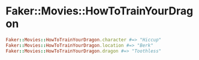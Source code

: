 # Faker::Movies::HowToTrainYourDragon

```ruby
Faker::Movies::HowToTrainYourDragon.character #=> "Hiccup"
Faker::Movies::HowToTrainYourDragon.location #=> "Berk"
Faker::Movies::HowToTrainYourDragon.dragon #=> "Toothless"
```